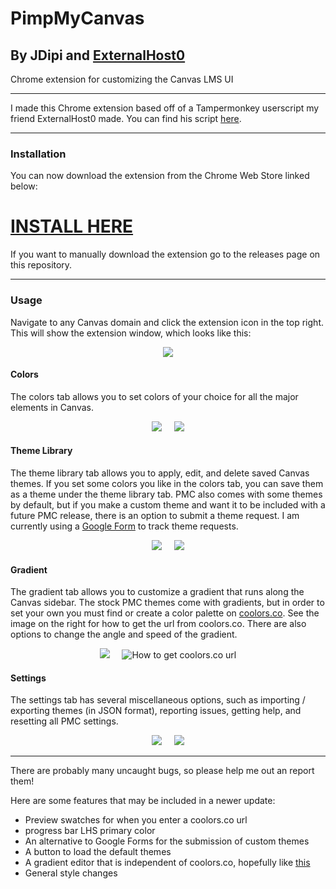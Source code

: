# PimpMyCanvas

## By JDipi and [ExternalHost0](https://github.com/ExternalHost0)
Chrome extension for customizing the Canvas LMS UI

___

I made this Chrome extension based off of a Tampermonkey userscript my friend ExternalHost0 made. You can find his script [here](https://github.com/ExternalHost0/PimpMyCanvas).

___

### Installation

You can now download the extension from the Chrome Web Store linked below:
# [INSTALL HERE](https://chrome.google.com/webstore/detail/pimpmycanvas/bgpoafmllopbhciofdpjfeoaadfhhhnd)

If you want to manually download the extension go to the releases page on this repository.

___

### Usage

Navigate to any Canvas domain and click the extension icon in the top right. This will show the extension window, which looks like this:
<p align="center">
  <img src="https://user-images.githubusercontent.com/48573618/211132722-ecffa4ae-6085-4497-9698-a15ffa801613.png" />
</p>

#### Colors

The colors tab allows you to set colors of your choice for all the major elements in Canvas.
<p align="center">
  <img src="https://user-images.githubusercontent.com/48573618/211132796-9940bc2e-3da8-404e-af94-d5c9bf8fd982.png" />
  &nbsp;&nbsp;&nbsp;
  <img src="https://user-images.githubusercontent.com/48573618/211132866-1c01cc0a-3b3e-4ffb-999f-6721e812f954.png" />
</p>

#### Theme Library

The theme library tab allows you to apply, edit, and delete saved Canvas themes. If you set some colors you like in the colors tab, you can save them as a theme under the theme library tab. PMC also comes with some themes by default, but if you make a custom theme and want it to be included with a future PMC release, there is an option to submit a theme request. I am currently using a [Google Form](https://docs.google.com/forms/d/e/1FAIpQLSe_UoYmPhYp0attrSOfkD9wTuKcJaYobyLp0afcJ5oBWLiarQ/viewform?usp=sf_link) to track theme requests.
<p align="center">
  <img src="https://user-images.githubusercontent.com/48573618/211132999-a84a1315-5fc6-4c3b-b17d-cf143103d01a.png" />
  &nbsp;&nbsp;&nbsp;
  <img src="https://user-images.githubusercontent.com/48573618/211133169-68d944f3-92b1-451f-895b-4fa6a11743e9.png" />
</p>

#### Gradient

The gradient tab allows you to customize a gradient that runs along the Canvas sidebar. The stock PMC themes come with gradients, but in order to set your own you must find or create a color palette on [coolors.co](https://coolors.co). See the image on the right for how to get the url from coolors.co.
There are also options to change the angle and speed of the gradient.
<p align="center">
  <img src="https://user-images.githubusercontent.com/48573618/211133213-f0d602d3-f0be-4895-9c7c-49b350a00d24.png" />
  &nbsp;&nbsp;&nbsp;
  <img title="How to get coolors.co url" src="https://user-images.githubusercontent.com/48573618/211133564-60259a9c-9d06-44dc-87db-310ce560401f.png" />
</p>

#### Settings

The settings tab has several miscellaneous options, such as importing / exporting themes (in JSON format), reporting issues, getting help, and resetting all PMC settings.

<p align="center">
  <img src="https://user-images.githubusercontent.com/48573618/211133682-9d67f5af-d924-4d47-bf55-67228b84c708.png" />
  &nbsp;&nbsp;&nbsp;
 <img src="https://user-images.githubusercontent.com/48573618/211133702-bda412bd-2056-4241-8c00-c28826de1df9.png" />
</p>

___

There are probably many uncaught bugs, so please help me out an report them!

Here are some features that may be included in a newer update:
 - Preview swatches for when you enter a coolors.co url
 - progress bar LHS primary color
 - An alternative to Google Forms for the submission of custom themes
 - A button to load the default themes
 - A gradient editor that is independent of coolors.co, hopefully like [this](https://cssgradient.io/) 
 - General style changes